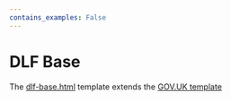 ```yaml
---
contains_examples: False
---
```

# DLF Base

The [dlf-base.html]() template extends the [GOV.UK template]()